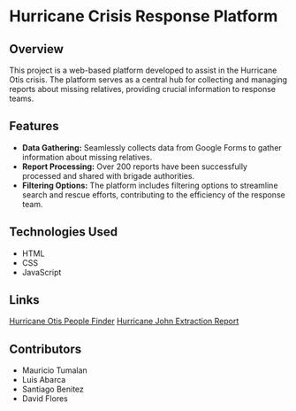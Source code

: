 # Hurricane Crisis Response Platform

## Overview

This project is a web-based platform developed to assist in the Hurricane Otis crisis. The platform serves as a central hub for collecting and managing reports about missing relatives, providing crucial information to response teams.

## Features

- **Data Gathering:** Seamlessly collects data from Google Forms to gather information about missing relatives.
- **Report Processing:** Over 200 reports have been successfully processed and shared with brigade authorities.
- **Filtering Options:** The platform includes filtering options to streamline search and rescue efforts, contributing to the efficiency of the response team.

## Technologies Used

- HTML
- CSS
- JavaScript

## Links
[Hurricane Otis People Finder](https://mtumalan.github.io/poracapulco/huracanotis/)
[Hurricane John Extraction Report](https://mtumalan.github.io/poracapulco/huracanjohn/)

## Contributors

- Mauricio Tumalan
- Luis Abarca
- Santiago Benitez
- David Flores 
